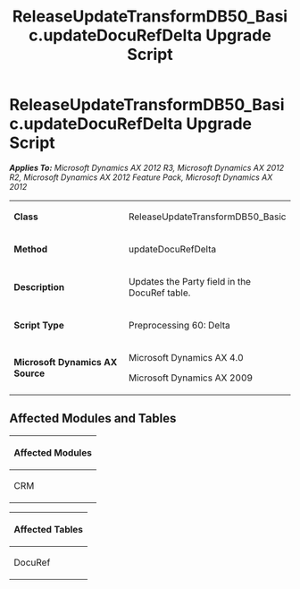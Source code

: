 ﻿---
title: ReleaseUpdateTransformDB50_Basic.updateDocuRefDelta Upgrade Script
TOCTitle: ReleaseUpdateTransformDB50_Basic.updateDocuRefDelta Upgrade Script
ms:assetid: 6a6ba906-a008-8419-ee26-7eec4a67de99
ms:mtpsurl: https://msdn.microsoft.com/en-us/library/JJ685655(v=AX.60)
ms:contentKeyID: 49708857
ms.date: 05/18/2015
mtps_version: v=AX.60
---

# ReleaseUpdateTransformDB50\_Basic.updateDocuRefDelta Upgrade Script 


_**Applies To:** Microsoft Dynamics AX 2012 R3, Microsoft Dynamics AX 2012 R2, Microsoft Dynamics AX 2012 Feature Pack, Microsoft Dynamics AX 2012_

<table>
<colgroup>
<col style="width: 50%" />
<col style="width: 50%" />
</colgroup>
<tbody>
<tr class="odd">
<td><p><strong>Class</strong></p></td>
<td><p>ReleaseUpdateTransformDB50_Basic</p></td>
</tr>
<tr class="even">
<td><p><strong>Method</strong></p></td>
<td><p>updateDocuRefDelta</p></td>
</tr>
<tr class="odd">
<td><p><strong>Description</strong></p></td>
<td><p>Updates the Party field in the DocuRef table.</p></td>
</tr>
<tr class="even">
<td><p><strong>Script Type</strong></p></td>
<td><p>Preprocessing 60: Delta</p></td>
</tr>
<tr class="odd">
<td><p><strong>Microsoft Dynamics AX Source</strong></p></td>
<td><p>Microsoft Dynamics AX 4.0</p>
<p>Microsoft Dynamics AX 2009</p></td>
</tr>
</tbody>
</table>


## Affected Modules and Tables

<table>
<colgroup>
<col style="width: 100%" />
</colgroup>
<thead>
<tr class="header">
<th><p>Affected Modules</p></th>
</tr>
</thead>
<tbody>
<tr class="odd">
<td><p>CRM</p></td>
</tr>
</tbody>
</table>


<table>
<colgroup>
<col style="width: 100%" />
</colgroup>
<thead>
<tr class="header">
<th><p>Affected Tables</p></th>
</tr>
</thead>
<tbody>
<tr class="odd">
<td><p>DocuRef</p></td>
</tr>
</tbody>
</table>

  


